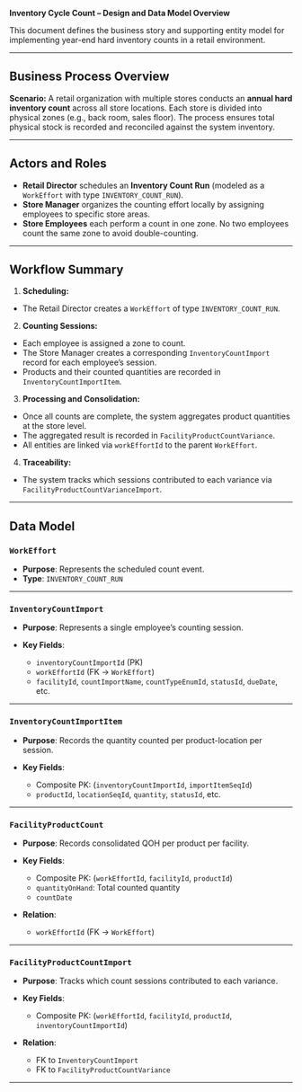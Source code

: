 **Inventory Cycle Count – Design and Data Model Overview**

This document defines the business story and supporting entity model for implementing year-end hard inventory counts in a retail environment.

---

## Business Process Overview

**Scenario:**
A retail organization with multiple stores conducts an **annual hard inventory count** across all store locations. Each store is divided into physical zones (e.g., back room, sales floor). The process ensures total physical stock is recorded and reconciled against the system inventory.

---

## Actors and Roles

* **Retail Director** schedules an **Inventory Count Run** (modeled as a `WorkEffort` with type `INVENTORY_COUNT_RUN`).
* **Store Manager** organizes the counting effort locally by assigning employees to specific store areas.
* **Store Employees** each perform a count in one zone. No two employees count the same zone to avoid double-counting.

---

## Workflow Summary

1. **Scheduling:**

  * The Retail Director creates a `WorkEffort` of type `INVENTORY_COUNT_RUN`.

2. **Counting Sessions:**

  * Each employee is assigned a zone to count.
  * The Store Manager creates a corresponding `InventoryCountImport` record for each employee’s session.
  * Products and their counted quantities are recorded in `InventoryCountImportItem`.

3. **Processing and Consolidation:**

  * Once all counts are complete, the system aggregates product quantities at the store level.
  * The aggregated result is recorded in `FacilityProductCountVariance`.
  * All entities are linked via `workEffortId` to the parent `WorkEffort`.

4. **Traceability:**

  * The system tracks which sessions contributed to each variance via `FacilityProductCountVarianceImport`.

---

## Data Model

### `WorkEffort`

* **Purpose**: Represents the scheduled count event.
* **Type**: `INVENTORY_COUNT_RUN`

---

### `InventoryCountImport`

* **Purpose**: Represents a single employee’s counting session.
* **Key Fields**:

  * `inventoryCountImportId` (PK)
  * `workEffortId` (FK → `WorkEffort`)
  * `facilityId`, `countImportName`, `countTypeEnumId`, `statusId`, `dueDate`, etc.

---

### `InventoryCountImportItem`

* **Purpose**: Records the quantity counted per product-location per session.
* **Key Fields**:

  * Composite PK: (`inventoryCountImportId`, `importItemSeqId`)
  * `productId`, `locationSeqId`, `quantity`, `statusId`, etc.

---

### `FacilityProductCount`

* **Purpose**: Records consolidated QOH per product per facility.
* **Key Fields**:

  * Composite PK: (`workEffortId`, `facilityId`, `productId`)
  * `quantityOnHand`: Total counted quantity
  * `countDate`
* **Relation**:

  * `workEffortId` (FK → `WorkEffort`)

---

### `FacilityProductCountImport`

* **Purpose**: Tracks which count sessions contributed to each variance.
* **Key Fields**:

  * Composite PK: (`workEffortId`, `facilityId`, `productId`, `inventoryCountImportId`)
* **Relation**:

  * FK to `InventoryCountImport`
  * FK to `FacilityProductCountVariance`

---

